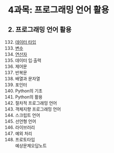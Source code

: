 # 4과목: 프로그래밍 언어 활용

## 2. 프로그래밍 언어 활용

132. [데이터 타입](./doc/sec132.md)
133. [변수](./doc/sec133.md)
134. [연산자](./doc/sec134.md)
135. 데이터 입∙출력
136. 제어문
137. 반복문
138. 배열과 문자열
139. 포인터
140. Python의 기초
141. Python의 활용
142. 절차적 프로그래밍 언어
143. 객체지향 프로그래밍 언어
144. 스크립트 언어
145. 선언형 언어
146. 라이브러리
147. 예외 처리
148. 프로토타입   
예상문제오답노트

